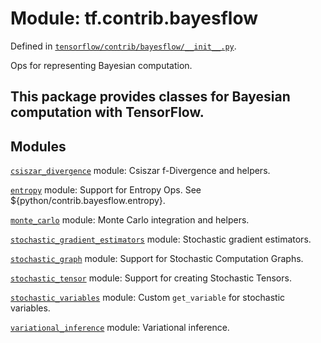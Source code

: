 <div itemscope itemtype="http://developers.google.com/ReferenceObject">
<meta itemprop="name" content="tf.contrib.bayesflow" />
</div>

# Module: tf.contrib.bayesflow



Defined in [`tensorflow/contrib/bayesflow/__init__.py`](https://www.tensorflow.org/code/tensorflow/contrib/bayesflow/__init__.py).

Ops for representing Bayesian computation.

## This package provides classes for Bayesian computation with TensorFlow.

## Modules

[`csiszar_divergence`](../../tf/contrib/bayesflow/csiszar_divergence.md) module: Csiszar f-Divergence and helpers.

[`entropy`](../../tf/contrib/bayesflow/entropy.md) module: Support for Entropy Ops. See ${python/contrib.bayesflow.entropy}.

[`monte_carlo`](../../tf/contrib/bayesflow/monte_carlo.md) module: Monte Carlo integration and helpers.

[`stochastic_gradient_estimators`](../../tf/contrib/bayesflow/stochastic_gradient_estimators.md) module: Stochastic gradient estimators.

[`stochastic_graph`](../../tf/contrib/bayesflow/stochastic_graph.md) module: Support for Stochastic Computation Graphs.

[`stochastic_tensor`](../../tf/contrib/bayesflow/stochastic_tensor.md) module: Support for creating Stochastic Tensors.

[`stochastic_variables`](../../tf/contrib/bayesflow/stochastic_variables.md) module: Custom `get_variable` for stochastic variables.

[`variational_inference`](../../tf/contrib/bayesflow/variational_inference.md) module: Variational inference.

